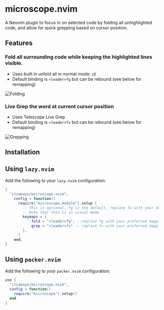 # microscope.nvim

A Neovim plugin to focus in on selected code by folding all unhighlighted code, and allow for quick grepping based on cursor position.

## Features

### Fold all surrounding code while keeping the highlighted lines visible.
  - Uses built in unfold all in normal mode: `zE`
  - Default binding is `<leader>fg` but can be rebound (see below for remapping)

![Folding](https://media0.giphy.com/media/v1.Y2lkPTc5MGI3NjExeWtodmNwZmdwazBzMzUxejRoenJzZzZlbHVxa3FkZDR5aWFxanBrbiZlcD12MV9pbnRlcm5hbF9naWZfYnlfaWQmY3Q9Zw/d2SrFLxqNGla8Oj4Jz/giphy.gif)

### Live Grep the word at current cursor position
  - Uses Telescope Live Grep
  - Default binding is `<leader>fv` but can be rebound (see below for remapping)

![Grepping](https://media1.giphy.com/media/v1.Y2lkPTc5MGI3NjExNWh4aTI1cDQ4cDVmYzFranVnODVyaWp1bzg1a29janR4MnR1NnAxcSZlcD12MV9pbnRlcm5hbF9naWZfYnlfaWQmY3Q9Zw/KVX2Ik198vd35ZASXD/giphy.gif)

## Installation

## Using `lazy.nvim`

Add the following to your `lazy.nvim` configuration:

```lua
{
  "itsamayo/microscope.nvim",
    config = function()
      require("microscope.module").setup {
        -- This is optional, fg is the default, replace fa with your desired binding
        -- Note that this is in visual mode
        keymaps = {
            fold = "<leader>fg", --replace fg with your preferred mapping
            grep = "<leader>fv" -- replace fv with your preferred mapping
        },
      }
    end,
}
```

## Using `packer.nvim`

Add the following to your `packer.nvim` configuration:

```lua
use {
  "itsamayo/microscope.nvim",
  config = function()
    require("microscope").setup()
  end
}

```
